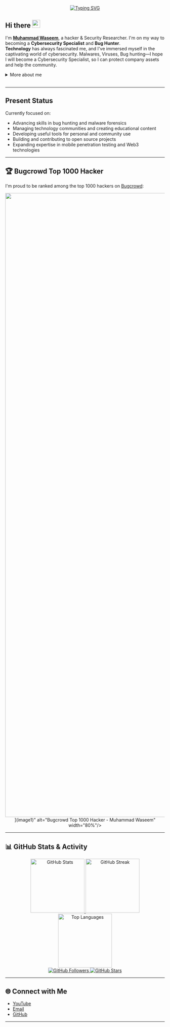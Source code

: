<div align="center">
  <a href="https://git.io/typing-svg">
    <img src="https://readme-typing-svg.demolab.com?font=Fira+Code&pause=1000&color=22F700&width=435&lines=On+journey+to+become+a+great+Hacker" alt="Typing SVG" />
  </a>
</div>

<h2 align="left">
  Hi there
  <img src="https://media.giphy.com/media/hvRJCLFzcasrR4ia7z/giphy.gif" width="25px"/>
</h2>

I'm **[Muhammad Waseem](https://www.youtube.com/@MuhammadWaseem17397)**, a hacker & Security Researcher. I'm on my way to becoming a **Cybersecurity Specialist** and **Bug Hunter**.<br>
**Technology** has always fascinated me, and I've immersed myself in the captivating world of cybersecurity. Malwares, Viruses, Bug hunting—I hope I will become a Cybersecurity Specialist, so I can protect company assets and help the community.

<details>
  <summary>More about me</summary>

- **Name**: Waseem
- **From**: Pakistan
- **Bug Hunter** | **Security Researcher** | **Forensics Expert**
- Experienced in cracking, reverse engineering, bug hunting, forensics, social engineering, and spy actions.
- **Reverse Engineering**, **Malware Analysis**
- Improving knowledge in **Website Vulnerabilities**
- I’m currently learning **everything**
- Reach me at **muhammadwaseem@bugcrowdninja.com**

</details>
<br>

---

<h2 id="present_status"> Present Status </h2>

Currently focused on:

- Advancing skills in bug hunting and malware forensics  
- Managing technology communities and creating educational content  
- Developing useful tools for personal and community use  
- Building and contributing to open source projects  
- Expanding expertise in mobile penetration testing and Web3 technologies  

---

## 🏆 Bugcrowd Top 1000 Hacker

I'm proud to be ranked among the top 1000 hackers on [Bugcrowd](https://bugcrowd.com/h/MUHAMMADWASEEM):

<p align="center">
  <img src="![<img width="3024" height="1964" alt="image" src="https://github.com/user-attachments/assets/26226454-b916-47a4-8bc0-043ea9c32bfa" />
](image1)" alt="Bugcrowd Top 1000 Hacker - Muhammad Waseem" width="80%"/>
</p>

---

## 📊 GitHub Stats & Activity

<p align="center">
  <a href="https://github.com/MuhammadWaseem29">
    <img src="https://github-readme-stats.vercel.app/api?username=MuhammadWaseem29&show_icons=true&theme=radical&count_private=true" alt="GitHub Stats" height="170"/>
    <img src="https://github-readme-streak-stats.herokuapp.com/?user=MuhammadWaseem29&theme=radical" alt="GitHub Streak" height="170"/>
    <img src="https://github-readme-stats.vercel.app/api/top-langs/?username=MuhammadWaseem29&layout=compact&theme=radical" alt="Top Languages" height="170"/>
  </a>
  <br>
  <a href="https://github.com/MuhammadWaseem29?tab=followers">
    <img src="https://img.shields.io/github/followers/MuhammadWaseem29?label=Followers&style=social" alt="GitHub Followers"/>
  </a>
  <a href="https://github.com/MuhammadWaseem29?tab=repositories">
    <img src="https://img.shields.io/github/stars/MuhammadWaseem29?affiliations=OWNER%2CCOLLABORATOR&style=social" alt="GitHub Stars"/>
  </a>
</p>

---

## 🌐 Connect with Me

- [YouTube](https://www.youtube.com/@MuhammadWaseem17397)
- [Email](mailto:muhammadwaseem@bugcrowdninja.com)
- [GitHub](https://github.com/MuhammadWaseem29)

---
